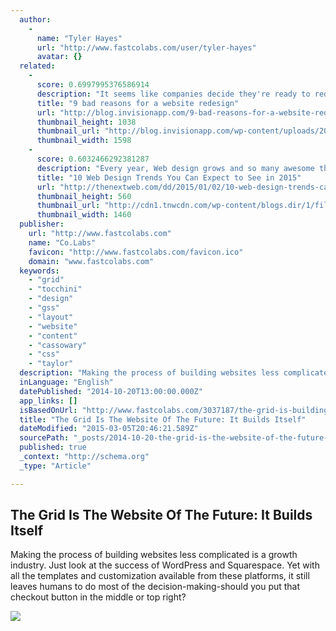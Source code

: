 ```yaml
---
  author: 
    - 
      name: "Tyler Hayes"
      url: "http://www.fastcolabs.com/user/tyler-hayes"
      avatar: {}
  related: 
    - 
      score: 0.6997995376586914
      description: "It seems like companies decide they're ready to redesign their website every 2 years or so. But it's a lot of work! You have to gather a team, find an agency, identify stakeholders, write personas ... You get the point. Nevertheless, every 2 years or so, we labor and labor to redesign and launch a website."
      title: "9 bad reasons for a website redesign"
      url: "http://blog.invisionapp.com/9-bad-reasons-for-a-website-redesign/"
      thumbnail_height: 1038
      thumbnail_url: "http://blog.invisionapp.com/wp-content/uploads/2015/01/trendy.png"
      thumbnail_width: 1598
    - 
      score: 0.6032466292381287
      description: "Every year, Web design grows and so many awesome things are being published daily. I can only imagine that the best is yet to come in 2015, including many of the trends we predicted for 2014. While many of those trends will still be around in 2015 (and probably 2016), it's time to see what new trends are likely to emerge in 2015."
      title: "10 Web Design Trends You Can Expect to See in 2015"
      url: "http://thenextweb.com/dd/2015/01/02/10-web-design-trends-can-expect-see-2015/"
      thumbnail_height: 560
      thumbnail_url: "http://cdn1.tnwcdn.com/wp-content/blogs.dir/1/files/2014/12/webdesign.jpg"
      thumbnail_width: 1460
  publisher: 
    url: "http://www.fastcolabs.com"
    name: "Co.Labs"
    favicon: "http://www.fastcolabs.com/favicon.ico"
    domain: "www.fastcolabs.com"
  keywords: 
    - "grid"
    - "tocchini"
    - "design"
    - "gss"
    - "layout"
    - "website"
    - "content"
    - "cassowary"
    - "css"
    - "taylor"
  description: "Making the process of building websites less complicated is a growth industry. Just look at the success of WordPress and Squarespace. Yet with all the templates and customization available from these platforms, it still leaves humans to do most of the decision-making-should you put that checkout button in the middle or top right?"
  inLanguage: "English"
  datePublished: "2014-10-20T13:00:00.000Z"
  app_links: []
  isBasedOnUrl: "http://www.fastcolabs.com/3037187/the-grid-is-building-the-website-of-the-future-it-designs-itself"
  title: "The Grid Is The Website Of The Future: It Builds Itself"
  dateModified: "2015-03-05T20:46:21.589Z"
  sourcePath: "_posts/2014-10-20-the-grid-is-the-website-of-the-future-it-builds-itself.md"
  published: true
  _context: "http://schema.org"
  _type: "Article"

---
```

<article style=""><h1>The Grid Is The Website Of The Future: It Builds Itself</h1><p>Making the process of building websites less complicated is a growth industry. Just look at the success of WordPress and Squarespace. Yet with all the templates and customization available from these platforms, it still leaves humans to do most of the decision-making-should you put that checkout button in the middle or top right?</p><img src="http://g.fastcompany.net/multisite_files/fastcompany/imagecache/1280/poster/2014/10/3037187-poster-p-2-the-grid-is-building-the-website-of-the-future-it-designs-itself.jpg" /></article>